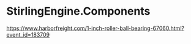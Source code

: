 # StirlingEngine.Components
https://www.harborfreight.com/1-inch-roller-ball-bearing-67060.html?event_id=183709
